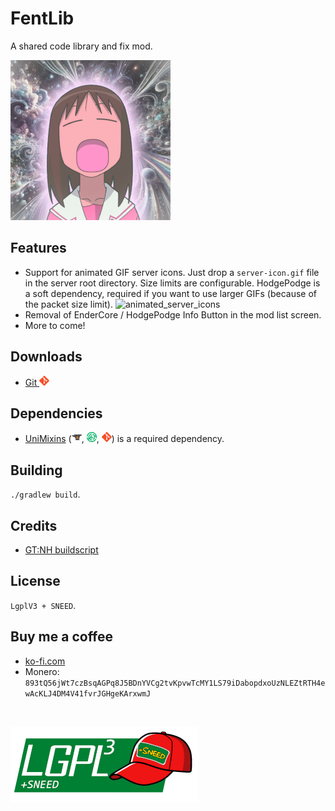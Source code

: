 # FentLib
A shared code library and fix mod.

![logo](images/logo_small.png)

## Features
* Support for animated GIF server icons. Just drop a `server-icon.gif` file in the server root directory. Size limits are configurable. HodgePodge is a soft dependency, required if you want to use larger GIFs (because of the packet size limit).
![animated_server_icons](images/animated_server_icons.gif)
* Removal of EnderCore / HodgePodge Info Button in the mod list screen.
* More to come!

## Downloads
<!--* [CurseForge ![curse](images/icons/curse.png)](https://www.curseforge.com/minecraft/mc-mods/fentlib)
* [Modrinth ![modrinth](images/icons/modrinth.png)](https://modrinth.com/mod/fentlib)-->
* [Git ![git](images/icons/git.png)](https://github.com/JackOfNoneTrades/Fentlib/releases)

## Dependencies
* [UniMixins](https://modrinth.com/mod/unimixins) ([![curse](images/icons/curse.png)](https://www.curseforge.com/minecraft/mc-mods/unimixins), [![modrinth](images/icons/modrinth.png)](https://modrinth.com/mod/unimixins/versions), [![git](images/icons/git.png)](https://github.com/LegacyModdingMC/UniMixins/releases)) is a required dependency.

## Building

`./gradlew build`.

## Credits
* [GT:NH buildscript](https://github.com/GTNewHorizons/ExampleMod1.7.10)

## License

`LgplV3 + SNEED`.

## Buy me a coffee

* [ko-fi.com](ko-fi.com/jackisasubtlejoke)
* Monero: `893tQ56jWt7czBsqAGPq8J5BDnYVCg2tvKpvwTcMY1LS79iDabopdxoUzNLEZtRTH4ewAcKLJ4DM4V41fvrJGHgeKArxwmJ`

<br>

![license](images/lgplsneed_small.png)
